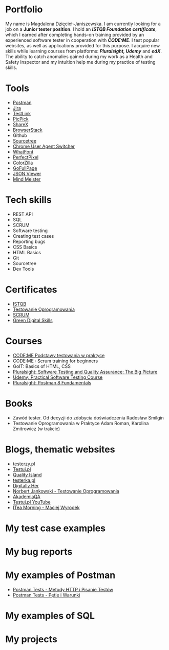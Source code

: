 # Portfolio
My name is Magdalena Dzięcioł-Janiszewska. I am currently looking for a job on a **Junior tester position**. I hold an ***ISTQB Foundation certificate***, which I earned after completing hands-on training provided by an experienced software tester in cooperation with ***CODE:ME***. I test popular websites, as well as applications provided for this purpose. I acquire new skills while learning courses from platforms: ***Pluralsight, Udemy*** and ***edX***. The ability to catch anomalies gained during my work as a Health and Safety Inspector and my intuition help me during my practice of testing skills.
# Tools
- [Postman](https://www.postman.com/)
- [Jira](https://www.atlassian.com/software/jira)
- [TestLink](https://test-link.pl/login.php)
- [PicPick](https://picpick.app/pl/features)
- [ShareX](https://getsharex.com/)
- [BrowserStack](https://www.browserstack.com/)
- Github
- [Sourcetree](https://www.sourcetreeapp.com/)
- [Chrome User Agent Switcher](https://chrome.google.com/webstore/detail/user-agent-switcher-for-c/djflhoibgkdhkhhcedjiklpkjnoahfmg)
- [WhatFont](https://chrome.google.com/webstore/detail/whatfont/jabopobgcpjmedljpbcaablpmlmfcogm)
- [PerfectPixel](https://chrome.google.com/webstore/detail/perfectpixel-by-welldonec/dkaagdgjmgdmbnecmcefdhjekcoceebi?hl=pl)
- [ColorZilla](https://chrome.google.com/webstore/detail/colorzilla/bhlhnicpbhignbdhedgjhgdocnmhomnp)
- [GoFullPage](https://chrome.google.com/webstore/detail/gofullpage-full-page-scre/fdpohaocaechififmbbbbbknoalclacl)
- [JSON Viewer](https://chrome.google.com/webstore/detail/json-viewer/gbmdgpbipfallnflgajpaliibnhdgobh)
- [Mind Meister](https://www.mindmeister.com/)
# Tech skills
- REST API
- SQL
- SCRUM
- Software testing
- Creating test cases
- Reporting bugs
- CSS Basics
- HTML Basics
- Git
- Sourcetree
- Dev Tools
# Certificates
- [ISTQB](https://1drv.ms/b/s!Arn5vK3tcZDQhcE8kTW0qc_7iv5gfw?e=Y6uhpu)
- [Testowanie Oprogramowania](https://1drv.ms/b/s!Arn5vK3tcZDQhcE7Puc9jtNxTEWKqA?e=cGNcmr)
- [SCRUM](https://1drv.ms/b/s!Arn5vK3tcZDQhcE_d1RfYNC23wFXAQ?e=oLOqwx)
- [Green Digital Skills](https://1drv.ms/b/s!Arn5vK3tcZDQhcE9hWFjnyQkqoLD2g?e=ASBhTz)
# Courses
- [CODE:ME Podstawy testowania w praktyce](https://codeme.pl/kursy/testowanie-zdalnie)
- CODE:ME : Scrum training for beginners
- GoIT: Basics of HTML, CSS
- [Pluralsight: Software Testing and Quality Assurance: The Big Picture](https://app.pluralsight.com/library/courses/software-testing-quality-assurance-big-picture/table-of-contents)
- [Udemy: Practical Software Testing Course](https://www.udemy.com/course/praktyczny-kurs-testowania-oprogramowania/learn/lecture/28938764?start=945#overview)
- [Pluralsight: Postman 8 Fundamentals](https://app.pluralsight.com/library/courses/postman-fundamentals/table-of-contents)
# Books
- Zawód tester. Od decyzji do zdobycia doświadczenia Radosław Smilgin
- Testowanie Oprogramowania w Praktyce Adam Roman, Karolina Zmitrowicz (w trakcie)
# Blogs, thematic websites
- [testerzy.pl](https://testerzy.pl/)
- [Testuj.pl](https://testuj.pl/blog/)
- [Quality Island](https://qualityisland.pl/blog/)
- [testerka.pl](https://testerka.pl/)
- [Digitally Her](http://digitallyher.pl/)
- [Norbert Jankowski - Testowanie Oprogramowania](https://www.youtube.com/@TestowaniePodcast)
- [AkademiaQA](https://www.youtube.com/@akademiaqa)
- [Testuj.pl YouTube](https://www.youtube.com/@testujplcommunity)
- [ITea Morning - Maciej Wyrodek](https://www.youtube.com/@ITeaMorning/about)
# My test case examples
# My bug reports
# My examples of Postman
- [Postman Tests - Metody HTTP i Pisanie Testów](https://github.com/Lena2105/Portfolio/blob/main/PostmanTest/Metody%20HTTP%2C%20Pisanie%20test%C3%B3w.postman_collection.json)
- [Postman Tests - Pętle i Warunki](https://github.com/Lena2105/Portfolio/blob/main/PostmanTest/P%C4%99tle%20i%20warunki.postman_collection.json)
# My examples of SQL
# My projects
